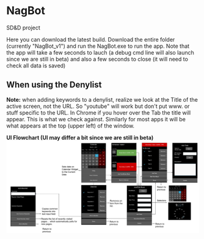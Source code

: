 # NagBot
SD&amp;D project

Here you can download the latest build. Download the entire folder (currently "NagBot_v1") and run the NagBot.exe to run the app. Note that the app will take a few seconds to lauch (a debug cmd line will also launch since we are still in beta) and also a few seconds to close (it will need to check all data is saved)

## When using the Denylist

**Note:** when adding keywords to a denylist, realize we look at the Title of the active screen, not the URL. So "youtube" will work but don't put www. or stuff specific to the URL. In Chrome if you hover over the Tab the title
will appear. This is what we check against. Similarly for most apps it will be what appears at the top (upper left) of the window.

**UI Flowchart (UI may differ a bit since we are still in beta)**
![](/images/GUI_Flowchart.svg)